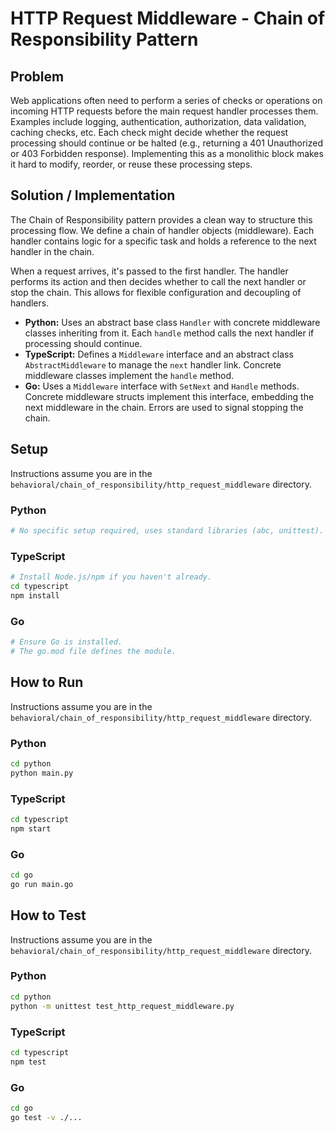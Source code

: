 # HTTP Request Middleware - Chain of Responsibility Pattern

## Problem

Web applications often need to perform a series of checks or operations on incoming HTTP requests before the main request handler processes them. Examples include logging, authentication, authorization, data validation, caching checks, etc. Each check might decide whether the request processing should continue or be halted (e.g., returning a 401 Unauthorized or 403 Forbidden response). Implementing this as a monolithic block makes it hard to modify, reorder, or reuse these processing steps.

## Solution / Implementation

The Chain of Responsibility pattern provides a clean way to structure this processing flow. We define a chain of handler objects (middleware). Each handler contains logic for a specific task and holds a reference to the next handler in the chain.

When a request arrives, it's passed to the first handler. The handler performs its action and then decides whether to call the next handler or stop the chain. This allows for flexible configuration and decoupling of handlers.

- **Python:** Uses an abstract base class `Handler` with concrete middleware classes inheriting from it. Each `handle` method calls the next handler if processing should continue.
- **TypeScript:** Defines a `Middleware` interface and an abstract class `AbstractMiddleware` to manage the `next` handler link. Concrete middleware classes implement the `handle` method.
- **Go:** Uses a `Middleware` interface with `SetNext` and `Handle` methods. Concrete middleware structs implement this interface, embedding the next middleware in the chain. Errors are used to signal stopping the chain.

## Setup

Instructions assume you are in the `behavioral/chain_of_responsibility/http_request_middleware` directory.

### Python

```bash
# No specific setup required, uses standard libraries (abc, unittest).
```

### TypeScript

```bash
# Install Node.js/npm if you haven't already.
cd typescript
npm install
```

### Go

```bash
# Ensure Go is installed.
# The go.mod file defines the module.
```

## How to Run

Instructions assume you are in the `behavioral/chain_of_responsibility/http_request_middleware` directory.

### Python

```bash
cd python
python main.py
```

### TypeScript

```bash
cd typescript
npm start
```

### Go

```bash
cd go
go run main.go
```

## How to Test

Instructions assume you are in the `behavioral/chain_of_responsibility/http_request_middleware` directory.

### Python

```bash
cd python
python -m unittest test_http_request_middleware.py
```

### TypeScript

```bash
cd typescript
npm test
```

### Go

```bash
cd go
go test -v ./...
```
